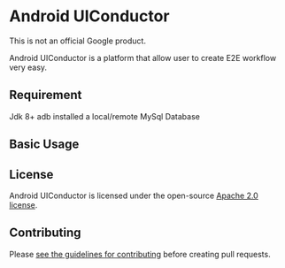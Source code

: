 # Android UIConductor

This is not an official Google product.

Android UIConductor is a platform that allow user to create E2E workflow very easy.

## Requirement
Jdk 8+
adb installed
a local/remote MySql Database


## Basic Usage


## License

Android UIConductor is licensed under the open-source [Apache 2.0 license](LICENSE).

## Contributing

Please [see the guidelines for contributing](CONTRIBUTING.md) before creating
pull requests.